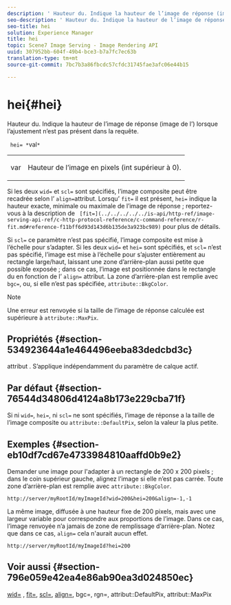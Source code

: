 ```yaml
---
description: ' Hauteur du. Indique la hauteur de l’image de réponse (image  de l’) lorsque l’ajustement n’est pas présent dans la requête.'
seo-description: ' Hauteur du. Indique la hauteur de l’image de réponse (image  de l’) lorsque l’ajustement n’est pas présent dans la requête.'
seo-title: hei
solution: Experience Manager
title: hei
topic: Scene7 Image Serving - Image Rendering API
uuid: 307952bb-604f-49b4-bce3-b7a7fc7ec63b
translation-type: tm+mt
source-git-commit: 7bc7b3a86fbcdc57cfdc31745fae3afc06e44b15

---
```



# hei{#hei}

 Hauteur du. Indique la hauteur de l’image de réponse (image  de l’) lorsque l’ajustement n’est pas présent dans la requête.

` hei= *`val`*`

<table id="simpletable_1A36827B6E6647888A4E6E868975D716"> 
 <tr class="strow"> 
  <td class="stentry"> <p> <span class="codeph"> <span class="varname"> var </span></span> </p> </td> 
  <td class="stentry"> <p>Hauteur de l’image en pixels (int supérieur à 0). </p> </td> 
 </tr> 
</table>

Si les deux `wid=` et `scl=` sont spécifiés, l’image composite peut être recadrée selon l’ `align=`attribut. Lorsqu’ `fit=` il est présent, `hei=` indique la hauteur exacte, minimale ou maximale de l’image de réponse ; reportez-vous à la description de ` [fit=](../../../../../is-api/http-ref/image-serving-api-ref/c-http-protocol-reference/c-command-reference/r-fit.md#reference-f11bff6d93d143d6b135de3a923bc989)` pour plus de détails.

Si `scl=` ce paramètre n’est pas spécifié, l’image composite est mise à l’échelle pour s’adapter. Si les deux `wid=` et `hei=` sont spécifiés, et `scl=` n’est pas spécifié, l’image est mise à l’échelle pour s’ajuster entièrement au rectangle large/haut, laissant une zone d’arrière-plan aussi petite que possible exposée ; dans ce cas, l’image est positionnée dans le rectangle  du en fonction de l’ `align=` attribut. La zone d’arrière-plan est remplie avec `bgc=`, ou, si elle n’est pas spécifiée, `attribute::BkgColor`.

>[!NOTE]
>
>Une erreur est renvoyée si la taille de l’image de réponse calculée est supérieure à `attribute::MaxPix`.

## Propriétés {#section-534923644a1e464496eeba83dedcbd3c}

attribut . S’applique indépendamment du paramètre de calque actif.

## Par défaut {#section-76544d34806d4124a8b173e229cba71f}

Si ni `wid=`, `hei=`, ni `scl=` ne sont spécifiés, l’image de réponse a la taille de l’image composite ou `attribute::DefaultPix`, selon la valeur la plus petite.

## Exemples {#section-eb10df7cd67e4733984810aaffd0b9e2}

Demander une image pour l&#39;adapter à un rectangle de 200 x 200 pixels ; dans le coin supérieur gauche, alignez l’image si elle n’est pas carrée. Toute zone d’arrière-plan est remplie avec `attribute::BkgColor`.

`http://server/myRootId/myImageId?wid=200&hei=200&align=-1,-1`

La même image, diffusée à une hauteur fixe de 200 pixels, mais avec une largeur variable pour correspondre aux proportions de l’image. Dans ce cas, l’image renvoyée n’a jamais de zone de remplissage d’arrière-plan. Notez que dans ce cas, `align=` cela n&#39;aurait aucun effet.

`http://server/myRootId/myImageId?hei=200`

## Voir aussi {#section-796e059e42ea4e86ab90ea3d024850ec}

[wid=](../../../../../is-api/http-ref/image-serving-api-ref/c-http-protocol-reference/c-command-reference/r-is-http-wid.md#reference-bfeadcb67bf4485f851eb21345527e47) , [fit=](../../../../../is-api/http-ref/image-serving-api-ref/c-http-protocol-reference/c-command-reference/r-fit.md#reference-f11bff6d93d143d6b135de3a923bc989), [scl=](../../../../../is-api/http-ref/image-serving-api-ref/c-http-protocol-reference/c-command-reference/r-scl.md#reference-b2a74e493d0d407e98fe350551ba3fcc), [align=](../../../../../is-api/http-ref/image-serving-api-ref/c-http-protocol-reference/c-command-reference/r-align.md#reference-b7d6b87c75124d78884f916dd6544bc7), bgc=, rgn=, attribut::DefaultPix, attribut::MaxPix[](../../../../../is-api/http-ref/image-serving-api-ref/c-http-protocol-reference/c-command-reference/r-bgc.md#reference-53376175f617446fbe5c69120f834b88)[](../../../../../is-api/http-ref/image-serving-api-ref/c-http-protocol-reference/c-command-reference/r-rgn.md#reference-daa9b80e0d8c4b1aa67d116b578d592f)[](../../../../../is-api/image-catalog/image-serving-api-ref/c-image-catalog-reference/c-attributes-reference/r-defaultpix.md#reference-996b2c22b30f4fd9b970c84063306df1)[](../../../../../is-api/image-catalog/image-serving-api-ref/c-image-catalog-reference/c-attributes-reference/r-maxpix.md#reference-e167d396ac794079ba8b5e6eb16eeda5)
